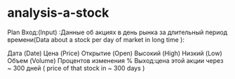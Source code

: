 # analysis-a-stock
Plan Вход:(Input) :Данные об акциях в день рынка за длительный период времени(Data about a stock per day of market in long time ):

Дата (Date)
Цена (Price)
Открытие (Open)
Высокий (High)
Низкий (Low)
Объем (Volume)
Процентов изменения %
Выход:цена этой акции через ~ 300 дней ( price of that stock in ~ 300 days )

